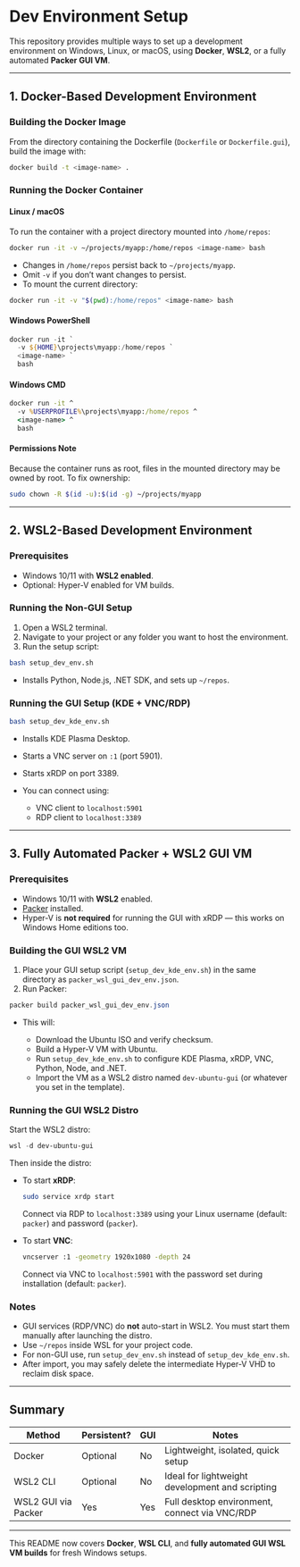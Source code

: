 # Dev Environment Setup

This repository provides multiple ways to set up a development environment on Windows, Linux, or macOS, using **Docker**, **WSL2**, or a fully automated **Packer GUI VM**.

---

## 1. Docker-Based Development Environment

### Building the Docker Image

From the directory containing the Dockerfile (`Dockerfile` or `Dockerfile.gui`), build the image with:

```bash
docker build -t <image-name> .
```

### Running the Docker Container

#### Linux / macOS

To run the container with a project directory mounted into `/home/repos`:

```bash
docker run -it -v ~/projects/myapp:/home/repos <image-name> bash
```

* Changes in `/home/repos` persist back to `~/projects/myapp`.
* Omit `-v` if you don’t want changes to persist.
* To mount the current directory:

```bash
docker run -it -v "$(pwd):/home/repos" <image-name> bash
```

#### Windows PowerShell

```powershell
docker run -it `
  -v ${HOME}\projects\myapp:/home/repos `
  <image-name> `
  bash
```

#### Windows CMD

```cmd
docker run -it ^
  -v %USERPROFILE%\projects\myapp:/home/repos ^
  <image-name> ^
  bash
```

#### Permissions Note

Because the container runs as root, files in the mounted directory may be owned by root. To fix ownership:

```bash
sudo chown -R $(id -u):$(id -g) ~/projects/myapp
```

---

## 2. WSL2-Based Development Environment

### Prerequisites

* Windows 10/11 with **WSL2 enabled**.
* Optional: Hyper-V enabled for VM builds.

### Running the Non-GUI Setup

1. Open a WSL2 terminal.
2. Navigate to your project or any folder you want to host the environment.
3. Run the setup script:

```bash
bash setup_dev_env.sh
```

* Installs Python, Node.js, .NET SDK, and sets up `~/repos`.

### Running the GUI Setup (KDE + VNC/RDP)

```bash
bash setup_dev_kde_env.sh
```

* Installs KDE Plasma Desktop.
* Starts a VNC server on `:1` (port 5901).
* Starts xRDP on port 3389.
* You can connect using:

  * VNC client to `localhost:5901`
  * RDP client to `localhost:3389`

---

## 3. Fully Automated Packer + WSL2 GUI VM

### Prerequisites

* Windows 10/11 with **WSL2** enabled.
* [Packer](https://developer.hashicorp.com/packer/install) installed.
* Hyper-V is **not required** for running the GUI with xRDP — this works on Windows Home editions too.

### Building the GUI WSL2 VM

1. Place your GUI setup script (`setup_dev_kde_env.sh`) in the same directory as `packer_wsl_gui_dev_env.json`.
2. Run Packer:

```powershell
packer build packer_wsl_gui_dev_env.json
```

* This will:

  * Download the Ubuntu ISO and verify checksum.
  * Build a Hyper-V VM with Ubuntu.
  * Run `setup_dev_kde_env.sh` to configure KDE Plasma, xRDP, VNC, Python, Node, and .NET.
  * Import the VM as a WSL2 distro named `dev-ubuntu-gui` (or whatever you set in the template).

### Running the GUI WSL2 Distro

Start the WSL2 distro:

```powershell
wsl -d dev-ubuntu-gui
```

Then inside the distro:

* To start **xRDP**:
  ```bash
  sudo service xrdp start
  ```
  Connect via RDP to `localhost:3389` using your Linux username (default: `packer`) and password (`packer`).

* To start **VNC**:
  ```bash
  vncserver :1 -geometry 1920x1080 -depth 24
  ```
  Connect via VNC to `localhost:5901` with the password set during installation (default: `packer`).

### Notes

* GUI services (RDP/VNC) do **not** auto-start in WSL2. You must start them manually after launching the distro.
* Use `~/repos` inside WSL for your project code.
* For non-GUI use, run `setup_dev_env.sh` instead of `setup_dev_kde_env.sh`.
* After import, you may safely delete the intermediate Hyper-V VHD to reclaim disk space.

---

## Summary

| Method              | Persistent? | GUI | Notes                                           |
| ------------------- | ----------- | --- | ----------------------------------------------- |
| Docker              | Optional    | No  | Lightweight, isolated, quick setup              |
| WSL2 CLI            | Optional    | No  | Ideal for lightweight development and scripting |
| WSL2 GUI via Packer | Yes         | Yes | Full desktop environment, connect via VNC/RDP   |

---

This README now covers **Docker**, **WSL CLI**, and **fully automated GUI WSL VM builds** for fresh Windows setups.
